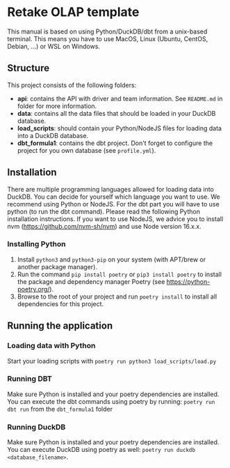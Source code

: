 # Retake OLAP template
This manual is based on using Python/DuckDB/dbt from a unix-based terminal. This means you have to use MacOS, Linux (Ubuntu, CentOS, Debian, ...) or WSL on Windows.

## Structure
This project consists of the following folders:
- **api**: contains the API with driver and team information. See `README.md` in folder for more information.
- **data**: contains all the data files that should be loaded in your DuckDB database.
- **load_scripts**: should contain your Python/NodeJS files for loading data into a DuckDB database.
- **dbt_formula1**: contains the dbt project. Don't forget to configure the project for you own database (see `profile.yml`).

## Installation
There are multiple programming languages allowed for loading data into DuckDB. You can decide for yourself which language you want to use. We recommend using Python or NodeJS. For the dbt part you will have to use python (to run the dbt command). Please read the following Python installation instructions. If you want to use NodeJS, we advice you to install nvm (https://github.com/nvm-sh/nvm) and use Node version 16.x.x.

### Installing Python
1. Install `python3` and `python3-pip` on your system (with APT/brew or another package manager).
2. Run the command `pip install poetry` or `pip3 install poetry` to install the package and dependency manager Poetry (see https://python-poetry.org/).
3. Browse to the root of your project and run `poetry install` to install all dependencies for this project.

## Running the application

### Loading data with Python
Start your loading scripts with `poetry run python3 load_scripts/load.py`

### Running DBT
Make sure Python is installed and your poetry dependencies are installed. You can execute the dbt commands using poetry by running: `poetry run dbt run` from the `dbt_formula1` folder

### Running DuckDB
Make sure Python is installed and your poetry dependencies are installed. You can execute DuckDB using poetry as well: `poetry run duckdb <database_filename>`.